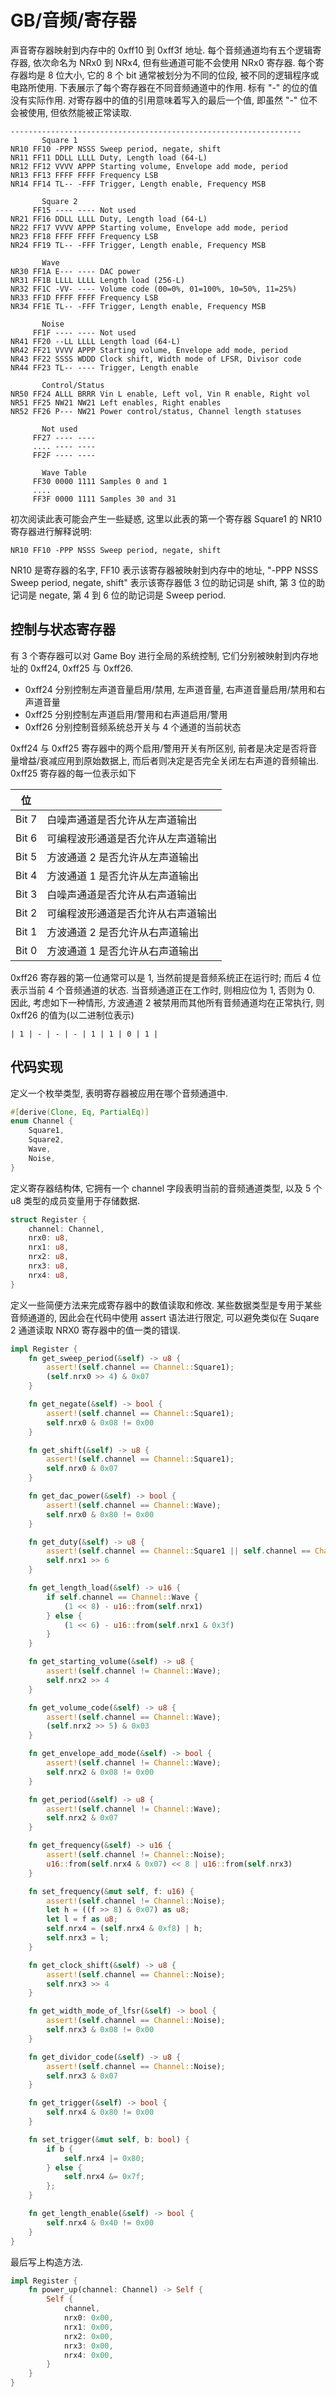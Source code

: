 # GB/音频/寄存器

声音寄存器映射到内存中的 0xff10 到 0xff3f 地址. 每个音频通道均有五个逻辑寄存器, 依次命名为 NRx0 到 NRx4, 但有些通道可能不会使用 NRx0 寄存器. 每个寄存器均是 8 位大小, 它的 8 个 bit 通常被划分为不同的位段, 被不同的逻辑程序或电路所使用. 下表展示了每个寄存器在不同音频通道中的作用. 标有 "-" 的位的值没有实际作用. 对寄存器中的值的引用意味着写入的最后一个值, 即虽然 "-" 位不会被使用, 但依然能被正常读取.

```text
-----------------------------------------------------------------
       Square 1
NR10 FF10 -PPP NSSS Sweep period, negate, shift
NR11 FF11 DDLL LLLL Duty, Length load (64-L)
NR12 FF12 VVVV APPP Starting volume, Envelope add mode, period
NR13 FF13 FFFF FFFF Frequency LSB
NR14 FF14 TL-- -FFF Trigger, Length enable, Frequency MSB

       Square 2
     FF15 ---- ---- Not used
NR21 FF16 DDLL LLLL Duty, Length load (64-L)
NR22 FF17 VVVV APPP Starting volume, Envelope add mode, period
NR23 FF18 FFFF FFFF Frequency LSB
NR24 FF19 TL-- -FFF Trigger, Length enable, Frequency MSB

       Wave
NR30 FF1A E--- ---- DAC power
NR31 FF1B LLLL LLLL Length load (256-L)
NR32 FF1C -VV- ---- Volume code (00=0%, 01=100%, 10=50%, 11=25%)
NR33 FF1D FFFF FFFF Frequency LSB
NR34 FF1E TL-- -FFF Trigger, Length enable, Frequency MSB

       Noise
     FF1F ---- ---- Not used
NR41 FF20 --LL LLLL Length load (64-L)
NR42 FF21 VVVV APPP Starting volume, Envelope add mode, period
NR43 FF22 SSSS WDDD Clock shift, Width mode of LFSR, Divisor code
NR44 FF23 TL-- ---- Trigger, Length enable

       Control/Status
NR50 FF24 ALLL BRRR Vin L enable, Left vol, Vin R enable, Right vol
NR51 FF25 NW21 NW21 Left enables, Right enables
NR52 FF26 P--- NW21 Power control/status, Channel length statuses

       Not used
     FF27 ---- ----
     .... ---- ----
     FF2F ---- ----

       Wave Table
     FF30 0000 1111 Samples 0 and 1
     ....
     FF3F 0000 1111 Samples 30 and 31
```

初次阅读此表可能会产生一些疑惑, 这里以此表的第一个寄存器 Square1 的 NR10 寄存器进行解释说明:

```text
NR10 FF10 -PPP NSSS Sweep period, negate, shift
```

NR10 是寄存器的名字, FF10 表示该寄存器被映射到内存中的地址, "-PPP NSSS Sweep period, negate, shift" 表示该寄存器低 3 位的助记词是 shift, 第 3 位的助记词是 negate, 第 4 到 6 位的助记词是 Sweep period.

## 控制与状态寄存器

有 3 个寄存器可以对 Game Boy 进行全局的系统控制, 它们分别被映射到内存地址的 0xff24, 0xff25 与 0xff26.

- 0xff24 分别控制左声道音量启用/禁用, 左声道音量, 右声道音量启用/禁用和右声道音量
- 0xff25 分别控制左声道启用/警用和右声道启用/警用
- 0xff26 分别控制音频系统总开关与 4 个通道的当前状态

0xff24 与 0xff25 寄存器中的两个启用/警用开关有所区别, 前者是决定是否将音量增益/衰减应用到原始数据上, 而后者则决定是否完全关闭左右声道的音频输出. 0xff25 寄存器的每一位表示如下

|  位   |                                    |
| ----- | ---------------------------------- |
| Bit 7 | 白噪声通道是否允许从左声道输出     |
| Bit 6 | 可编程波形通道是否允许从左声道输出 |
| Bit 5 | 方波通道 2 是否允许从左声道输出    |
| Bit 4 | 方波通道 1 是否允许从左声道输出    |
| Bit 3 | 白噪声通道是否允许从右声道输出     |
| Bit 2 | 可编程波形通道是否允许从右声道输出 |
| Bit 1 | 方波通道 2 是否允许从右声道输出    |
| Bit 0 | 方波通道 1 是否允许从右声道输出    |

0xff26 寄存器的第一位通常可以是 1, 当然前提是音频系统正在运行时; 而后 4 位表示当前 4 个音频通道的状态. 当音频通道正在工作时, 则相应位为 1, 否则为 0. 因此, 考虑如下一种情形, 方波通道 2 被禁用而其他所有音频通道均在正常执行, 则 0xff26 的值为(以二进制位表示)

```text
| 1 | - | - | - | 1 | 1 | 0 | 1 |
```

## 代码实现

定义一个枚举类型, 表明寄存器被应用在哪个音频通道中.

```rs
#[derive(Clone, Eq, PartialEq)]
enum Channel {
    Square1,
    Square2,
    Wave,
    Noise,
}
```

定义寄存器结构体, 它拥有一个 channel 字段表明当前的音频通道类型, 以及 5 个 u8 类型的成员变量用于存储数据.

```rs
struct Register {
    channel: Channel,
    nrx0: u8,
    nrx1: u8,
    nrx2: u8,
    nrx3: u8,
    nrx4: u8,
}
```

定义一些简便方法来完成寄存器中的数值读取和修改. 某些数据类型是专用于某些音频通道的, 因此会在代码中使用 assert 语法进行限定, 可以避免类似在 Suqare 2 通道读取 NRX0 寄存器中的值一类的错误.

```rs
impl Register {
    fn get_sweep_period(&self) -> u8 {
        assert!(self.channel == Channel::Square1);
        (self.nrx0 >> 4) & 0x07
    }

    fn get_negate(&self) -> bool {
        assert!(self.channel == Channel::Square1);
        self.nrx0 & 0x08 != 0x00
    }

    fn get_shift(&self) -> u8 {
        assert!(self.channel == Channel::Square1);
        self.nrx0 & 0x07
    }

    fn get_dac_power(&self) -> bool {
        assert!(self.channel == Channel::Wave);
        self.nrx0 & 0x80 != 0x00
    }

    fn get_duty(&self) -> u8 {
        assert!(self.channel == Channel::Square1 || self.channel == Channel::Square2);
        self.nrx1 >> 6
    }

    fn get_length_load(&self) -> u16 {
        if self.channel == Channel::Wave {
            (1 << 8) - u16::from(self.nrx1)
        } else {
            (1 << 6) - u16::from(self.nrx1 & 0x3f)
        }
    }

    fn get_starting_volume(&self) -> u8 {
        assert!(self.channel != Channel::Wave);
        self.nrx2 >> 4
    }

    fn get_volume_code(&self) -> u8 {
        assert!(self.channel == Channel::Wave);
        (self.nrx2 >> 5) & 0x03
    }

    fn get_envelope_add_mode(&self) -> bool {
        assert!(self.channel != Channel::Wave);
        self.nrx2 & 0x08 != 0x00
    }

    fn get_period(&self) -> u8 {
        assert!(self.channel != Channel::Wave);
        self.nrx2 & 0x07
    }

    fn get_frequency(&self) -> u16 {
        assert!(self.channel != Channel::Noise);
        u16::from(self.nrx4 & 0x07) << 8 | u16::from(self.nrx3)
    }

    fn set_frequency(&mut self, f: u16) {
        assert!(self.channel != Channel::Noise);
        let h = ((f >> 8) & 0x07) as u8;
        let l = f as u8;
        self.nrx4 = (self.nrx4 & 0xf8) | h;
        self.nrx3 = l;
    }

    fn get_clock_shift(&self) -> u8 {
        assert!(self.channel == Channel::Noise);
        self.nrx3 >> 4
    }

    fn get_width_mode_of_lfsr(&self) -> bool {
        assert!(self.channel == Channel::Noise);
        self.nrx3 & 0x08 != 0x00
    }

    fn get_dividor_code(&self) -> u8 {
        assert!(self.channel == Channel::Noise);
        self.nrx3 & 0x07
    }

    fn get_trigger(&self) -> bool {
        self.nrx4 & 0x80 != 0x00
    }

    fn set_trigger(&mut self, b: bool) {
        if b {
            self.nrx4 |= 0x80;
        } else {
            self.nrx4 &= 0x7f;
        };
    }

    fn get_length_enable(&self) -> bool {
        self.nrx4 & 0x40 != 0x00
    }
}
```

最后写上构造方法.

```rs
impl Register {
    fn power_up(channel: Channel) -> Self {
        Self {
            channel,
            nrx0: 0x00,
            nrx1: 0x00,
            nrx2: 0x00,
            nrx3: 0x00,
            nrx4: 0x00,
        }
    }
}
```
